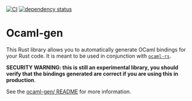 [![CI](https://github.com/o1-labs/ocaml-gen/actions/workflows/ci.yml/badge.svg)](https://github.com/o1-labs/ocaml-gen/actions/workflows/ci.yml)
[![dependency status](https://deps.rs/repo/github/o1-labs/ocaml-gen/status.svg?style=flat-square)](https://deps.rs/repo/github/o1-labs/ocaml-gen)

# Ocaml-gen

This Rust library allows you to automatically generate OCaml bindings for your Rust code. It is meant to be used in conjunction with [`ocaml-rs`](https://github.com/zshipko/ocaml-rs).

**SECURITY WARNING: this is still an experimental library, you should verify that the bindings generated are correct if you are using this in production**.

See the [ocaml-gen/ README](/ocaml-gen) for more information.

